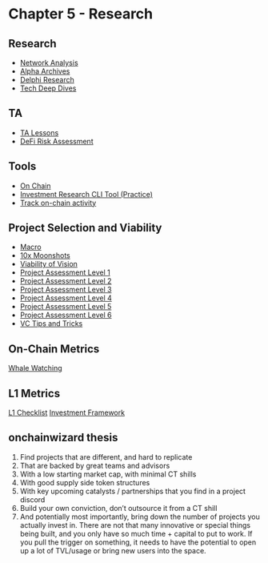 # Chapter 5 - Research
## Research
* [Network Analysis](https://tlu.tarilabs.com/network-analysis)
* [Alpha Archives](https://thealpharchives.com)
* [Delphi Research](https://members.delphidigital.io)
* [Tech Deep Dives](https://coinmarketcap.com/alexandria/categories/tech-deep-dives)
## TA 
* [TA Lessons](https://docs.google.com/document/d/15c3rN15rkXldY8Te3GDG4NG7noaaoikydOoZQlElwXw/edit)
* [DeFi Risk Assessment](https://tokenbrice.xyz/money-markets-risk)
## Tools
* [On Chain](https://www.gokustats.xyz/dashboard)
* [Investment Research CLI Tool (Practice)](https://openbb.co)
* [Track on-chain activity](https://dune.com/home)
## Project Selection and Viability
* [Macro](https://onchainwizard.substack.com/p/issue-1-playing-an-insiders-game)
* [10x Moonshots](https://taschalabs.com/how-to-find-the-10x-winners-in-crypto/?sfw=pass1660928295)
* [Viability of Vision](https://www.thedefiedge.com/execution/)
* [Project Assessment Level 1](https://twitter.com/fiskantes/status/1515971321431302147?s=21&t=wi4yRjmjHSIe4Sr0G1emYQ)
* [Project Assessment Level 2](https://twitter.com/jacknakamoto/status/1511220125776687109)
* [Project Assessment Level 3](https://twitter.com/alpha_pls/status/1493568063513317385)
* [Project Assessment Level 4](https://twitter.com/Cov_duk/status/1511314611672211459)
* [Project Assessment Level 5]([https://twitter.com/dazaicrypto/status/1516837500878163976](https://typefully.com/DazaiCrypto/z81iqSC))
* [Project Assessment Level 6](https://onchainwizard.substack.com/p/issue-3-how-to-research-a-project)
* [VC Tips and Tricks](https://twitter.com/Cov_duk/status/1518561741382176769)
## On-Chain Metrics
[Whale Watching](https://onchainwizard.substack.com/p/onchain-wizard-issue-2-intro-to-whale?s=w)
## L1 Metrics
[L1 Checklist](https://taschalabs.com/a-checklist-for-layer-1-blockchain-investment-%e2%9c%85)
[Investment Framework](https://jumpcrypto.com/a-framework-for-analyzing-l1s/)
## onchainwizard thesis
1. Find projects that are different, and hard to replicate
2. That are backed by great teams and advisors
3. With a low starting market cap, with minimal CT shills
4. With good supply side token structures
5. With key upcoming catalysts / partnerships that you find in a project discord
6. Build your own conviction, don’t outsource it from a CT shill
7. And potentially most importantly, bring down the number of projects you actually invest in. There are not that many innovative or special things being built, and you only have so much time + capital to put to work. If you pull the trigger on something, it needs to have the potential to open up a lot of TVL/usage or bring new users into the space.
